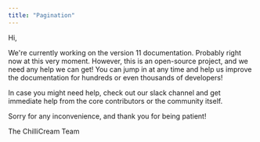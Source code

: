 ```yaml
---
title: "Pagination"
---
```


Hi,

We're currently working on the version 11 documentation. Probably right now at this very moment. However, this is an open-source project, and we need any help we can get! You can jump in at any time and help us improve the documentation for hundreds or even thousands of developers!

In case you might need help, check out our slack channel and get immediate help from the core contributors or the community itself.

Sorry for any inconvenience, and thank you for being patient!

The ChilliCream Team
